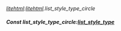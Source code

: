 _[litehtml](../../modules/litehtml/litehtml-module.md):[litehtml](../../modules/litehtml/litehtml-module.md).list\_style\_type\_circle_
##### Const list\_style\_type\_circle:[list_style_type](../../modules/litehtml/litehtml-list_style_type.md)
